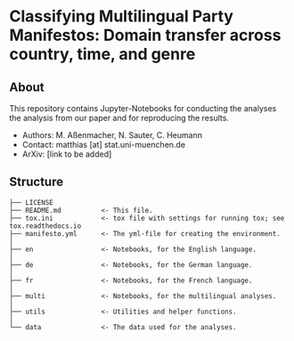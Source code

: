 # Classifying Multilingual Party Manifestos: Domain transfer across country, time, and genre

## About

This repository contains Jupyter-Notebooks for conducting the analyses the analysis from our paper and for reproducing the results. 

- Authors: M. Aßenmacher, N. Sauter, C. Heumann
- Contact: matthias [at] stat.uni-muenchen.de
- ArXiv: [link to be added]

## Structure

    ├── LICENSE
    ├── README.md          <- This file.
    ├── tox.ini            <- tox file with settings for running tox; see tox.readthedocs.io
    ├── manifesto.yml      <- The yml-file for creating the environment.
    │
    ├── en                 <- Notebooks, for the English language.
    │
    ├── de                 <- Notebooks, for the German language.
    │
    ├── fr                 <- Notebooks, for the French language.
    │
    ├── multi              <- Notebooks, for the multilingual analyses.
    │
    ├── utils              <- Utilities and helper functions.
    │
    └── data               <- The data used for the analyses.
